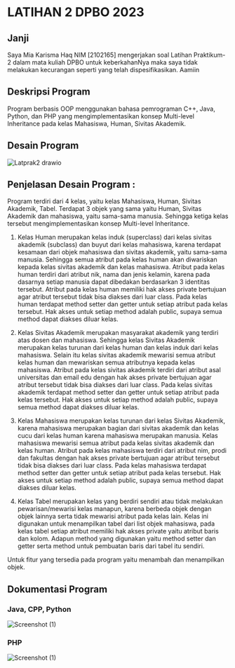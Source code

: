 # LATIHAN 2 DPBO 2023 
## Janji
Saya Mia Karisma Haq NIM [2102165] mengerjakan soal Latihan Praktikum-2 dalam mata kuliah DPBO untuk keberkahanNya maka saya tidak melakukan kecurangan seperti yang telah dispesifikasikan. Aamiin 

## Deskripsi Program
Program berbasis OOP menggunakan bahasa pemrograman C++, Java, Python, dan PHP yang mengimplementasikan konsep Multi-level Inheritance  pada kelas Mahasiswa, Human, Sivitas Akademik.

## Desain Program
![Latprak2 drawio](https://user-images.githubusercontent.com/100817609/220223322-744fcc0c-1e3c-4d21-9bd9-ee4d8cb25be2.png)

## Penjelasan Desain Program :
Program terdiri dari 4 kelas, yaitu kelas Mahasiswa, Human, Sivitas Akademik, Tabel. Terdapat 3 objek yang sama yaitu Human, Sivitas Akademik dan mahasiswa, yaitu sama-sama manusia. Sehingga ketiga kelas tersebut mengimplementasikan konsep Multi-level Inheritance.

1. Kelas Human merupakan kelas induk (superclass) dari kelas sivitas akademik (subclass) dan buyut dari kelas mahasiswa, karena terdapat kesamaan dari objek mahasiswa dan sivitas akademik, yaitu sama-sama manusia. Sehingga semua atribut pada kelas human akan diwariskan kepada kelas sivitas akademik dan kelas mahasiswa. Atribut pada kelas human terdiri dari atribut nik, nama dan jenis kelamin, karena pada dasarnya setiap manusia dapat dibedakan berdasarkan 3 identitas tersebut. Atribut pada kelas human memiliki hak akses private bertujuan agar atribut tersebut tidak bisa diakses dari luar class. Pada kelas human terdapat method setter dan getter untuk setiap atribut pada kelas tersebut. Hak akses untuk setiap method adalah public, supaya semua method dapat diakses diluar kelas.

2. Kelas Sivitas Akademik merupakan masyarakat akademik yang terdiri atas dosen dan mahasiswa. Sehingga kelas Sivitas Akademik merupakan kelas turunan dari kelas human dan kelas induk dari kelas mahasiswa. Selain itu kelas sivitas akademik mewarisi semua atribut kelas human dan mewariskan semua atributnya kepada kelas mahasiswa. Atribut pada kelas sivitas akademik terdiri dari atribut asal universitas dan email edu dengan hak akses private bertujuan agar atribut tersebut tidak bisa diakses dari luar class. Pada kelas sivitas akademik terdapat method setter dan getter untuk setiap atribut pada kelas tersebut. Hak akses untuk setiap method adalah public, supaya semua method dapat diakses diluar kelas.

3. Kelas Mahasiswa merupakan kelas turunan dari kelas Sivitas Akademik, karena mahasiswa merupakan bagian dari sivitas akademik dan kelas cucu dari kelas human karena mahasiswa merupakan manusia. Kelas mahasiswa mewarisi semua atribut pada kelas sivitas akademik dan kelas human. Atribut pada kelas mahasiswa terdiri dari atribut nim, prodi dan fakultas dengan hak akses private bertujuan agar atribut tersebut tidak bisa diakses dari luar class. Pada kelas mahasiswa terdapat method setter dan getter untuk setiap atribut pada kelas tersebut. Hak akses untuk setiap method adalah public, supaya semua method dapat diakses diluar kelas.

4. Kelas Tabel merupakan kelas yang berdiri sendiri atau tidak melakukan pewarisan/mewarisi kelas manapun, karena berbeda objek dengan objek lainnya serta tidak mewarisi atribut pada kelas lain. Kelas ini digunakan untuk menampilkan tabel dari list objek mahasiswa, pada kelas tabel setiap atribut memiliki hak akses private yaitu atribut baris dan kolom. Adapun method yang digunakan yaitu method setter dan getter serta method untuk pembuatan baris dari tabel itu sendiri.

Untuk fitur yang tersedia pada program yaitu menambah dan menampilkan objek.

## Dokumentasi Program
### Java, CPP, Python
![Screenshot (1)](https://user-images.githubusercontent.com/100817609/220226685-bc9bde84-6f9d-499b-985e-b249898d98fe.png)

### PHP
![Screenshot (1)](https://user-images.githubusercontent.com/100817609/220226751-35ca58ab-288b-47c8-92bc-2149e8e1e36c.png)
